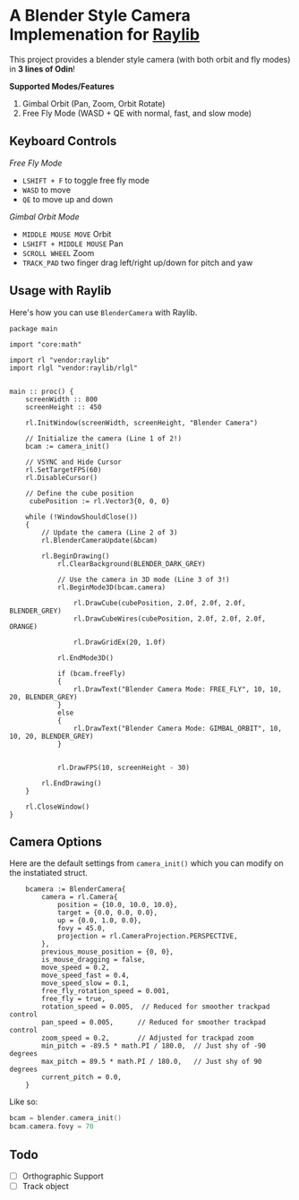 # A Blender Style Camera Implemenation for [Raylib](https://github.com/raysan5/raylib)

This project provides a blender style camera (with both orbit and fly modes) in **3 lines of Odin**!

**Supported Modes/Features**

1. Gimbal Orbit (Pan, Zoom, Orbit Rotate)
2. Free Fly Mode (WASD + QE with normal, fast, and slow mode)


## Keyboard Controls

_Free Fly Mode_

- `LSHIFT + F` to toggle free fly mode
- `WASD` to move
- `QE` to move up and down

_Gimbal Orbit Mode_

- `MIDDLE MOUSE MOVE` Orbit
- `LSHIFT + MIDDLE MOUSE` Pan
- `SCROLL WHEEL` Zoom
- `TRACK_PAD` two finger drag left/right up/down for pitch and yaw

## Usage with Raylib

Here's how you can use `BlenderCamera` with Raylib.

```odin
package main

import "core:math"

import rl "vendor:raylib"
import rlgl "vendor:raylib/rlgl"


main :: proc() {
    screenWidth :: 800
    screenHeight :: 450

    rl.InitWindow(screenWidth, screenHeight, "Blender Camera")

    // Initialize the camera (Line 1 of 2!)
    bcam := camera_init()

    // VSYNC and Hide Cursor
    rl.SetTargetFPS(60)
    rl.DisableCursor()

    // Define the cube position
     cubePosition := rl.Vector3{0, 0, 0}

    while (!WindowShouldClose())
    {
        // Update the camera (Line 2 of 3)
        rl.BlenderCameraUpdate(&bcam)

        rl.BeginDrawing()
            rl.ClearBackground(BLENDER_DARK_GREY)

            // Use the camera in 3D mode (Line 3 of 3!)
            rl.BeginMode3D(bcam.camera)

                rl.DrawCube(cubePosition, 2.0f, 2.0f, 2.0f, BLENDER_GREY)
                rl.DrawCubeWires(cubePosition, 2.0f, 2.0f, 2.0f, ORANGE)

                rl.DrawGridEx(20, 1.0f)

            rl.EndMode3D()

            if (bcam.freeFly)
            {
                rl.DrawText("Blender Camera Mode: FREE_FLY", 10, 10, 20, BLENDER_GREY)
            }
            else
            {
                rl.DrawText("Blender Camera Mode: GIMBAL_ORBIT", 10, 10, 20, BLENDER_GREY)
            }


            rl.DrawFPS(10, screenHeight - 30)

        rl.EndDrawing()
    }

    rl.CloseWindow()
}

```

## Camera Options

Here are the default settings from `camera_init()` which you can modify on the instatiated struct.

```odin
    bcamera := BlenderCamera{
        camera = rl.Camera{
            position = {10.0, 10.0, 10.0},
            target = {0.0, 0.0, 0.0},
            up = {0.0, 1.0, 0.0},
            fovy = 45.0,
            projection = rl.CameraProjection.PERSPECTIVE,
        },
        previous_mouse_position = {0, 0},
        is_mouse_dragging = false,
        move_speed = 0.2,
        move_speed_fast = 0.4,
        move_speed_slow = 0.1,
        free_fly_rotation_speed = 0.001,
        free_fly = true,
        rotation_speed = 0.005,  // Reduced for smoother trackpad control
        pan_speed = 0.005,      // Reduced for smoother trackpad control
        zoom_speed = 0.2,       // Adjusted for trackpad zoom
        min_pitch = -89.5 * math.PI / 180.0,  // Just shy of -90 degrees
        max_pitch = 89.5 * math.PI / 180.0,   // Just shy of 90 degrees
        current_pitch = 0.0,
    }
```

Like so:

```c
bcam = blender.camera_init()
bcam.camera.fovy = 70
```

## Todo

- [ ] Orthographic Support
- [ ] Track object